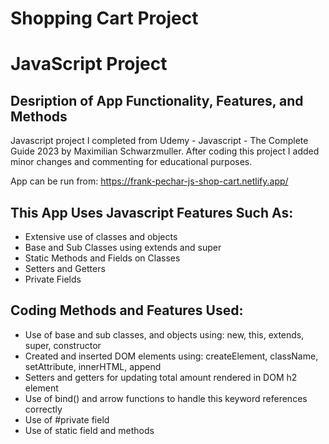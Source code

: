 # Shopping Cart Project
# JavaScript Project
## Desription of App Functionality, Features, and Methods

Javascript project I completed from Udemy - Javascript - The Complete Guide 2023 by Maximilian Schwarzmuller. After coding this project I added minor changes and commenting for educational purposes.

App can be run from: https://frank-pechar-js-shop-cart.netlify.app/

## This App Uses Javascript Features Such As:

- Extensive use of classes and objects
- Base and Sub Classes using extends and super
- Static Methods and Fields on Classes
- Setters and Getters
- Private Fields

## Coding Methods and Features Used:

- Use of base and sub classes, and objects using: new, this, extends, super, constructor
- Created and inserted DOM elements using: createElement, className, setAttribute, innerHTML, append
- Setters and getters for updating total amount rendered in DOM h2 element
- Use of bind() and arrow functions to handle this keyword references correctly
- Use of #private field
- Use of static field and methods
